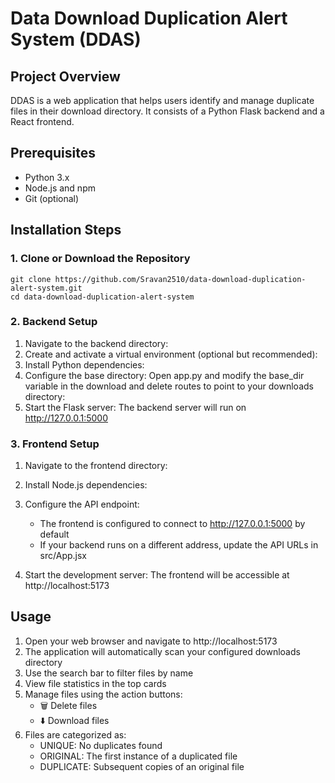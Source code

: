 # Data Download Duplication Alert System (DDAS)

## Project Overview
DDAS is a web application that helps users identify and manage duplicate files in their download directory. It consists of a Python Flask backend and a React frontend.

## Prerequisites
- Python 3.x
- Node.js and npm
- Git (optional)
## Installation Steps
### 1. Clone or Download the Repository
```
git clone https://github.com/Sravan2510/data-download-duplication-alert-system.git
cd data-download-duplication-alert-system
```
### 2. Backend Setup
1. Navigate to the backend directory:
2. Create and activate a virtual environment (optional but recommended):
3. Install Python dependencies:
4. Configure the base directory:
   Open app.py and modify the base_dir variable in the download and delete routes to point to your downloads directory:
5. Start the Flask server:
The backend server will run on http://127.0.0.1:5000

### 3. Frontend Setup
1. Navigate to the frontend directory:
2. Install Node.js dependencies:
3. Configure the API endpoint:
   
   - The frontend is configured to connect to http://127.0.0.1:5000 by default
   - If your backend runs on a different address, update the API URLs in src/App.jsx
4. Start the development server:
The frontend will be accessible at http://localhost:5173

## Usage
1. Open your web browser and navigate to http://localhost:5173
2. The application will automatically scan your configured downloads directory
3. Use the search bar to filter files by name
4. View file statistics in the top cards
5. Manage files using the action buttons:
   - 🗑️ Delete files
   - ⬇️ Download files
6. Files are categorized as:
   - UNIQUE: No duplicates found
   - ORIGINAL: The first instance of a duplicated file
   - DUPLICATE: Subsequent copies of an original file
